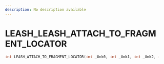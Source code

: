 ```yaml
---
description: No description available 
---
```


# LEASH\_LEASH_ATTACH_TO_FRAGMENT_LOCATOR

```cpp
int LEASH_ATTACH_TO_FRAGMENT_LOCATOR(int _Unk0, int _Unk1, int _Unk2, int _Unk3, int _Unk4, int _Unk5, int _Unk6, int _Unk7, int _Unk8, int _Unk9, int _Unk10);
```